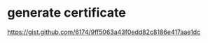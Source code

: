 
# generate certificate

[](url "title") 
<https://gist.github.com/6174/9ff5063a43f0edd82c8186e417aae1dc> 